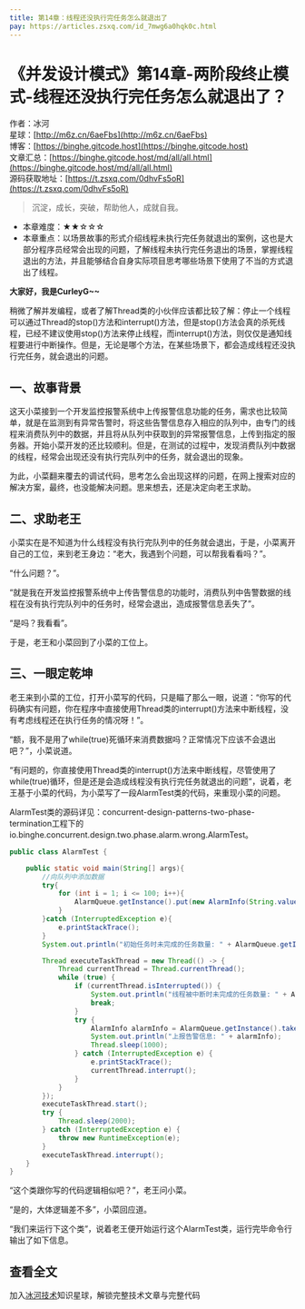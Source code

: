 ```yaml
---
title: 第14章：线程还没执行完任务怎么就退出了
pay: https://articles.zsxq.com/id_7mwg6a0hqk0c.html
---
```


# 《并发设计模式》第14章-两阶段终止模式-线程还没执行完任务怎么就退出了？

作者：冰河
<br/>星球：[http://m6z.cn/6aeFbs](http://m6z.cn/6aeFbs)
<br/>博客：[https://binghe.gitcode.host](https://binghe.gitcode.host)
<br/>文章汇总：[https://binghe.gitcode.host/md/all/all.html](https://binghe.gitcode.host/md/all/all.html)
<br/>源码获取地址：[https://t.zsxq.com/0dhvFs5oR](https://t.zsxq.com/0dhvFs5oR)

> 沉淀，成长，突破，帮助他人，成就自我。

* 本章难度：★★☆☆☆
* 本章重点：以场景故事的形式介绍线程未执行完任务就退出的案例，这也是大部分程序员经常会出现的问题，了解线程未执行完任务退出的场景，掌握线程退出的方法，并且能够结合自身实际项目思考哪些场景下使用了不当的方式退出了线程。

**大家好，我是CurleyG~~**

稍微了解并发编程，或者了解Thread类的小伙伴应该都比较了解：停止一个线程可以通过Thread的stop()方法和interrupt()方法，但是stop()方法会真的杀死线程，已经不建议使用stop()方法来停止线程，而interrupt()方法，则仅仅是通知线程要进行中断操作。但是，无论是哪个方法，在某些场景下，都会造成线程还没执行完任务，就会退出的问题。

## 一、故事背景

这天小菜接到一个开发监控报警系统中上传报警信息功能的任务，需求也比较简单，就是在监测到有异常告警时，将这些告警信息存入相应的队列中，由专门的线程来消费队列中的数据，并且将从队列中获取到的异常报警信息，上传到指定的服务器。开始小菜开发的还比较顺利。但是，在测试的过程中，发现消费队列中数据的线程，经常会出现还没有执行完队列中的任务，就会退出的现象。

为此，小菜翻来覆去的调试代码，思考怎么会出现这样的问题，在网上搜索对应的解决方案，最终，也没能解决问题。思来想去，还是决定向老王求助。

## 二、求助老王

小菜实在是不知道为什么线程没有执行完队列中的任务就会退出，于是，小菜离开自己的工位，来到老王身边：“老大，我遇到个问题，可以帮我看看吗？”。

“什么问题？”。

“就是我在开发监控报警系统中上传告警信息的功能时，消费队列中告警数据的线程在没有执行完队列中的任务时，经常会退出，造成报警信息丢失了”。

“是吗？我看看”。

于是，老王和小菜回到了小菜的工位上。

## 三、一眼定乾坤

老王来到小菜的工位，打开小菜写的代码，只是瞄了那么一眼，说道：“你写的代码确实有问题，你在程序中直接使用Thread类的interrupt()方法来中断线程，没有考虑线程还在执行任务的情况呀！”。

“额，我不是用了while(true)死循环来消费数据吗？正常情况下应该不会退出吧？”，小菜说道。

“有问题的，你直接使用Thread类的interrupt()方法来中断线程，尽管使用了while(true)循环，但是还是会造成线程没有执行完任务就退出的问题”，说着，老王基于小菜的代码，为小菜写了一段AlarmTest类的代码，来重现小菜的问题。

AlarmTest类的源码详见：concurrent-design-patterns-two-phase-termination工程下的io.binghe.concurrent.design.two.phase.alarm.wrong.AlarmTest。

```java
public class AlarmTest {

    public static void main(String[] args){
        //向队列中添加数据
        try{
            for (int i = 1; i <= 100; i++){
                AlarmQueue.getInstance().put(new AlarmInfo(String.valueOf(i), AlarmType.FAULT, String.valueOf(i).concat("出故障了")));
            }
        }catch (InterruptedException e){
            e.printStackTrace();
        }
        System.out.println("初始任务时未完成的任务数量: " + AlarmQueue.getInstance().size());

        Thread executeTaskThread = new Thread(() -> {
            Thread currentThread = Thread.currentThread();
            while (true) {
                if (currentThread.isInterrupted()) {
                    System.out.println("线程被中断时未完成的任务数量: " + AlarmQueue.getInstance().size());
                    break;
                }
                try {
                    AlarmInfo alarmInfo = AlarmQueue.getInstance().take();
                    System.out.println("上报告警信息: " + alarmInfo);
                    Thread.sleep(1000);
                } catch (InterruptedException e) {
                    e.printStackTrace();
                    currentThread.interrupt();
                }
            }
        });
        executeTaskThread.start();
        try {
            Thread.sleep(2000);
        } catch (InterruptedException e) {
            throw new RuntimeException(e);
        }
        executeTaskThread.interrupt();
    }
}
```

“这个类跟你写的代码逻辑相似吧？”，老王问小菜。

“是的，大体逻辑差不多”，小菜回应道。

“我们来运行下这个类”，说着老王便开始运行这个AlarmTest类，运行完毕命令行输出了如下信息。

## 查看全文

加入[冰河技术](http://m6z.cn/6aeFbs)知识星球，解锁完整技术文章与完整代码
